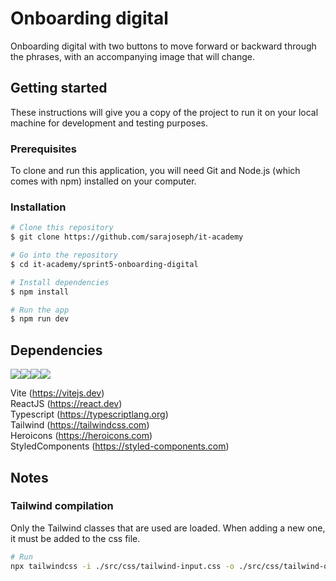 # Onboarding digital  
  
Onboarding digital with two buttons to move forward or backward through the phrases, with an accompanying image that will change.
  
  
## Getting started  
  
These instructions will give you a copy of the project to run it on your local machine for development and testing purposes.  
  
### Prerequisites  
  
To clone and run this application, you will need Git and Node.js (which comes with npm) installed on your computer.
  
	  
### Installation  
  
```bash
# Clone this repository
$ git clone https://github.com/sarajoseph/it-academy

# Go into the repository
$ cd it-academy/sprint5-onboarding-digital

# Install dependencies
$ npm install

# Run the app
$ npm run dev
```
  

## Dependencies  

[<img src="https://img.shields.io/badge/Vite-B73BFE?style=for-the-badge&logo=vite&logoColor=FFD62E" />](https://vitejs.dev)[<img src="https://img.shields.io/badge/React-20232A?style=for-the-badge&logo=react&logoColor=61DAFB" />](https://react.dev)[<img src="https://img.shields.io/badge/TypeScript-3178C6?style=for-the-badge&logo=typescript&logoColor=white">](https://typescriptlang.org)[<img src="https://img.shields.io/badge/Tailwind_CSS-0b1120?style=for-the-badge&logo=tailwind-css&logoColor=06B6D4">](https://tailwindcss.com)

Vite (https://vitejs.dev)  
ReactJS (https://react.dev)  
Typescript (https://typescriptlang.org)  
Tailwind (https://tailwindcss.com)  
Heroicons (https://heroicons.com)  
StyledComponents (https://styled-components.com)  


## Notes

### Tailwind compilation

Only the Tailwind classes that are used are loaded. When adding a new one, it must be added to the css file.
```bash
# Run
npx tailwindcss -i ./src/css/tailwind-input.css -o ./src/css/tailwind-output.css --watch
```